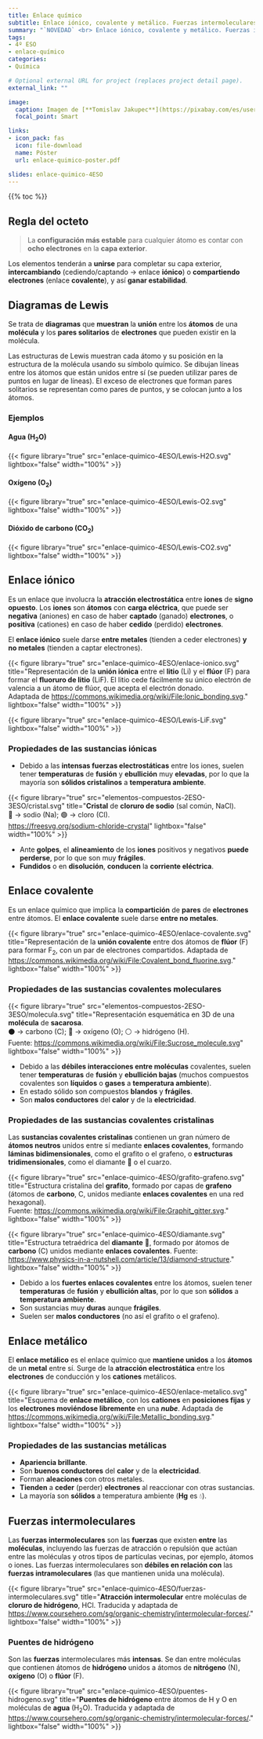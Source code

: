 ```yaml
---
title: Enlace químico
subtitle: Enlace iónico, covalente y metálico. Fuerzas intermoleculares
summary: "`NOVEDAD` <br> Enlace iónico, covalente y metálico. Fuerzas intermoleculares."
tags:
- 4º ESO
- enlace-químico
categories:
- Química

# Optional external URL for project (replaces project detail page).
external_link: ""

image:
  caption: Imagen de [**Tomislav Jakupec**](https://pixabay.com/es/users/tommyvideo-3092371/) en [Pixabay](https://pixabay.com/es/)
  focal_point: Smart

links:
- icon_pack: fas
  icon: file-download
  name: Póster
  url: enlace-quimico-poster.pdf

slides: enlace-quimico-4ESO  
---
```


{{% toc %}}

## Regla del octeto
> La **configuración más estable** para cualquier átomo es contar con **ocho electrones** en la **capa exterior**.

Los elementos tenderán a **unirse** para completar su capa exterior, **intercambiando** (cediendo/captando $\rightarrow$ enlace **iónico**) o **compartiendo electrones** (enlace **covalente**), y así **ganar estabilidad**.

## Diagramas de Lewis
Se trata de **diagramas** que **muestran** la **unión** entre los **átomos** de una **molécula** y los **pares solitarios** de **electrones** que pueden existir en la molécula.

Las estructuras de Lewis muestran cada átomo y su posición en la estructura de la molécula usando su símbolo químico. Se dibujan líneas entre los átomos que están unidos entre sí (se pueden utilizar pares de puntos en lugar de líneas). El exceso de electrones que forman pares solitarios se representan como pares de puntos, y se colocan junto a los átomos.

### Ejemplos
#### Agua (H<sub>2</sub>O)
{{< figure library="true" src="enlace-quimico-4ESO/Lewis-H2O.svg" lightbox="false" width="100%" >}}

#### Oxígeno (O<sub>2</sub>)
{{< figure library="true" src="enlace-quimico-4ESO/Lewis-O2.svg" lightbox="false" width="100%" >}}

#### Dióxido de carbono (CO<sub>2</sub>)
{{< figure library="true" src="enlace-quimico-4ESO/Lewis-CO2.svg" lightbox="false" width="100%" >}}

## Enlace iónico
Es un enlace que involucra la **atracción electrostática** entre **iones** de **signo opuesto**. Los **iones** son **átomos** con **carga eléctrica**, que puede ser **negativa** (aniones) en caso de haber **captado** (ganado) **electrones**, o **positiva** (cationes) en caso de haber **cedido** (perdido) **electrones**.

El **enlace iónico** suele darse **entre metales** (tienden a ceder electrones) **y no metales** (tienden a captar electrones).

{{< figure library="true" src="enlace-quimico-4ESO/enlace-ionico.svg" title="Representación de la **unión iónica** entre el **litio** (Li) y el **flúor** (F) para formar el **fluoruro de litio** (LiF). El litio cede fácilmente su único electrón de valencia a un átomo de flúor, que acepta el electrón donado.<br>Adaptada de https://commons.wikimedia.org/wiki/File:Ionic_bonding.svg." lightbox="false" width="100%" >}}

{{< figure library="true" src="enlace-quimico-4ESO/Lewis-LiF.svg" lightbox="false" width="100%" >}}

### Propiedades de las sustancias iónicas
- Debido a las **intensas fuerzas electrostáticas** entre los iones, suelen tener **temperaturas** de **fusión** y **ebullición** muy **elevadas**, por lo que la mayoría son **sólidos cristalinos** a **temperatura ambiente**.

{{< figure library="true" src="elementos-compuestos-2ESO-3ESO/cristal.svg" title="**Cristal** de **cloruro de sodio** (sal común, NaCl). <br> 🔵 $\rightarrow$ sodio (Na); 🟢 $\rightarrow$ cloro (Cl). <br> https://freesvg.org/sodium-chloride-crystal" lightbox="false" width="100%" >}}

- Ante **golpes**, el **alineamiento** de los **iones** positivos y negativos **puede perderse**, por lo que son muy **frágiles**.
- **Fundidos** o en **disolución**, **conducen** la **corriente eléctrica**.

## Enlace covalente
Es un enlace químico que implica la **compartición** de **pares** de **electrones** entre átomos. El **enlace covalente** suele darse **entre no metales**.

{{< figure library="true" src="enlace-quimico-4ESO/enlace-covalente.svg" title="Representación de la **unión covalente** entre dos átomos de **flúor** (F) para formar F<sub>2</sub>, con un par de electrones compartidos. Adaptada de https://commons.wikimedia.org/wiki/File:Covalent_bond_fluorine.svg." lightbox="false" width="100%" >}}

### Propiedades de las sustancias covalentes moleculares
{{< figure library="true" src="elementos-compuestos-2ESO-3ESO/molecula.svg" title="Representación esquemática en 3D de una **molécula** de **sacarosa**. <br> ⚫ $\rightarrow$ carbono (C); 🔴 $\rightarrow$ oxígeno (O); ⚪ $\rightarrow$ hidrógeno (H). <br>Fuente: https://commons.wikimedia.org/wiki/File:Sucrose_molecule.svg" lightbox="false" width="100%" >}}

- Debido a las **débiles interacciones entre moléculas** covalentes, suelen tener **temperaturas** de **fusión** y **ebullición bajas** (muchos compuestos covalentes son **líquidos** o **gases** a **temperatura ambiente**).
- En estado sólido son compuestos **blandos** y **frágiles**.
- Son **malos conductores** del **calor** y de la **electricidad**.

### Propiedades de las sustancias covalentes cristalinas
Las **sustancias covalentes cristalinas** contienen un gran número de **átomos neutros** unidos entre sí mediante **enlaces covalentes**, formando **láminas bidimensionales**, como el grafito o el grafeno, o **estructuras tridimensionales**, como el diamante 💎 o el cuarzo.

{{< figure library="true" src="enlace-quimico-4ESO/grafito-grafeno.svg" title="Estructura cristalina del **grafito**, formado por capas de **grafeno** (átomos de **carbono**, C, unidos mediante **enlaces covalentes** en una red hexagonal).<br>Fuente: https://commons.wikimedia.org/wiki/File:Graphit_gitter.svg." lightbox="false" width="100%" >}}

{{< figure library="true" src="enlace-quimico-4ESO/diamante.svg" title="Estructura tetraédrica del **diamante** 💎, formado por átomos de **carbono** (C) unidos mediante **enlaces covalentes**. Fuente: https://www.physics-in-a-nutshell.com/article/13/diamond-structure." lightbox="false" width="100%" >}}

- Debido a los **fuertes enlaces covalentes** entre los átomos, suelen tener **temperaturas** de **fusión** y **ebullición altas**, por lo que son **sólidos** a **temperatura ambiente**.
- Son sustancias muy **duras** aunque **frágiles**.
- Suelen ser **malos conductores** (no así el grafito o el grafeno).

## Enlace metálico
El **enlace metálico** es el enlace químico que **mantiene unidos** a los **átomos** de un **metal** entre sí. Surge de la **atracción electrostática** entre los **electrones** de conducción y los **cationes** metálicos.

{{< figure library="true" src="enlace-quimico-4ESO/enlace-metalico.svg" title="Esquema de **enlace metálico**, con los **cationes** en **posiciones fijas** y los **electrones moviéndose libremente** en una ***nube***. Adaptada de https://commons.wikimedia.org/wiki/File:Metallic_bonding.svg." lightbox="false" width="100%" >}}

### Propiedades de las sustancias metálicas
- **Apariencia brillante**.
- Son **buenos conductores** del **calor** y de la **electricidad**.
- Forman **aleaciones** con otros metales.
- **Tienden** a **ceder** (perder) **electrones** al reaccionar con otras sustancias.
- La mayoría son **sólidos** a temperatura ambiente (**Hg** es 💧).

## Fuerzas intermoleculares
Las **fuerzas intermoleculares** son las **fuerzas** que existen **entre** las **moléculas**, incluyendo las fuerzas de atracción o repulsión que actúan entre las moléculas y otros tipos de partículas vecinas, por ejemplo, átomos o iones. Las fuerzas intermoleculares son **débiles en relación con** las **fuerzas intramoleculares** (las que mantienen unida una molécula).

{{< figure library="true" src="enlace-quimico-4ESO/fuerzas-intermoleculares.svg" title="**Atracción intermolecular** entre moléculas de **cloruro de hidrógeno**, HCl. Traducida y adaptada de https://www.coursehero.com/sg/organic-chemistry/intermolecular-forces/." lightbox="false" width="100%" >}}

### Puentes de hidrógeno
Son las **fuerzas** intermoleculares más **intensas**. Se dan entre moléculas que contienen átomos de **hidrógeno** unidos a átomos de **nitrógeno** (N), **oxígeno** (O) o **flúor** (F).

{{< figure library="true" src="enlace-quimico-4ESO/puentes-hidrogeno.svg" title="**Puentes de hidrógeno** entre átomos de H y O en moléculas de **agua** (H<sub>2</sub>O). Traducida y adaptada de https://www.coursehero.com/sg/organic-chemistry/intermolecular-forces/." lightbox="false" width="100%" >}}